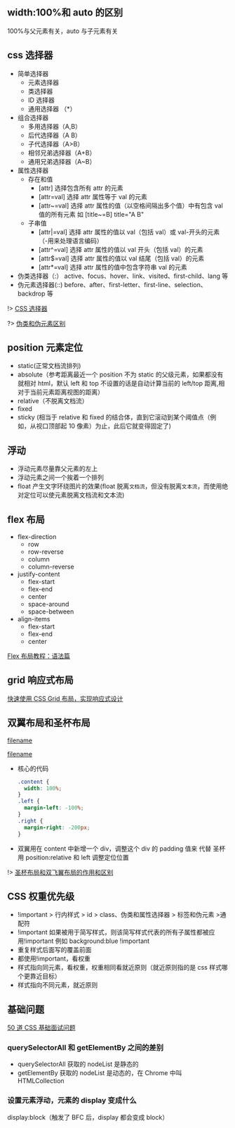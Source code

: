 ## width:100%和 auto 的区别

100%与父元素有关，auto 与子元素有关

## css 选择器

- 简单选择器
  - 元素选择器
  - 类选择器
  - ID 选择器
  - 通用选择器 （\*）
- 组合选择器
  - 多用选择器（A,B）
  - 后代选择器（A B）
  - 子代选择器（A>B）
  - 相邻兄弟选择器（A+B）
  - 通用兄弟选择器（A~B）
- 属性选择器
  - 存在和值
    - [attr] 选择包含所有 attr 的元素
    - [attr=val] 选择 attr 属性等于 val 的元素
    - [attr~=val] 选择 attr 属性的值（以空格间隔出多个值）中有包含 val 值的所有元素 如 [title~=B] title="A B"
  - 子串值
    - [attr|=val] 选择 attr 属性的值以 val（包括 val）或 val-开头的元素（-用来处理语言编码）
    - [attr^=val] 选择 attr 属性的值以 val 开头（包括 val）的元素
    - [attr$=val] 选择 attr 属性的值以 val 结尾（包括 val）的元素
    - [attr*=val] 选择 attr 属性的值中包含字符串 val 的元素
- 伪类选择器（:） active、focus、hover、link、visited、first-child、lang 等
- 伪元素选择器(::) before、after、first-letter、first-line、selection、backdrop 等

!>
[CSS 选择器](https://developer.mozilla.org/zh-CN/docs/Web/CSS/CSS_Selectors)

?>
[伪类和伪元素区别](https://segmentfault.com/a/1190000000484493)

## position 元素定位

- static(正常文档流排列)
- absolute（参考距离最近一个 position 不为 static 的父级元素，如果都没有就相对 html，默认 left 和 top 不设置的话是自动计算当前的 left/top 距离,相对于当前元素距离视图的距离）
- relative（不脱离文档流）
- fixed
- sticky (相当于 relative 和 fixed 的结合体，直到它滚动到某个阈值点（例如，从视口顶部起 1​​0 像素）为止，此后它就变得固定了)

## 浮动

- 浮动元素尽量靠父元素的左上
- 浮动元素之间一个挨着一个排列
- float 产生文字环绕图片的效果(float 脱离`文档流`，但没有脱离`文本流`，而使用绝对定位可以使元素脱离文档流和文本流)

## flex 布局

- flex-direction
  - row
  - row-reverse
  - column
  - column-reverse
- justify-content
  - flex-start
  - flex-end
  - center
  - space-around
  - space-between
- align-items
  - flex-start
  - flex-end
  - center

[Flex 布局教程：语法篇](http://www.ruanyifeng.com/blog/2015/07/flex-grammar.html)

## grid 响应式布局

[快速使用 CSS Grid 布局，实现响应式设计](https://www.cnblogs.com/moqiutao/p/8682142.html)

## 双翼布局和圣杯布局

[filename](./code/圣杯布局.html ":include :type=code")

[filename](./code/双翼布局.html ":include :type=code")

- 核心的代码
  ```css
  .content {
    width: 100%;
  }
  .left {
    margin-left: -100%;
  }
  .right {
    margin-right: -200px;
  }
  ```
- 双翼用在 content 中新增一个 div，调整这个 div 的 padding 值来 代替 圣杯用 position:relative 和 left 调整定位位置

!>
[圣杯布局和双飞翼布局的作用和区别](https://www.cnblogs.com/woodk/p/5147085.html)

## CSS 权重优先级

- !important > 行内样式 > id > class、伪类和属性选择器 > 标签和伪元素 >通配符
- !important 如果被用于简写样式，则该简写样式代表的所有子属性都被应用!important 例如 background:blue !important
- 重复样式后面写的覆盖前面
- 都使用!important，看权重
- 样式指向同元素，看权重，权重相同看就近原则（就近原则指的是 css 样式哪个更靠近目标）
- 样式指向不同元素，就近原则

## 基础问题

[50 道 CSS 基础面试问题](https://www.cnblogs.com/ZJTL/p/12591471.html)

### querySelectorAll 和 getElementBy 之间的差别

- querySelectorAll 获取的 nodeList 是静态的
- getElementBy 获取的 nodeList 是动态的，在 Chrome 中叫 HTMLCollection

### 设置元素浮动，元素的 display 变成什么

display:block（触发了 BFC 后，display 都会变成 block）

